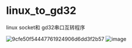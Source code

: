 # linux_to_gd32
linux socket和 gd32串口互转程序

![9cfe50f54447761924906d6dd3f2b57](https://github.com/NJ-SunJiawei/linux_to_gd32/assets/59110419/3ccc6c8b-57ae-4995-b616-7396f2a20e93)
![image](https://github.com/NJ-SunJiawei/linux_to_gd32/assets/59110419/5891a2ed-d78b-4793-8be9-c122beb60deb)


